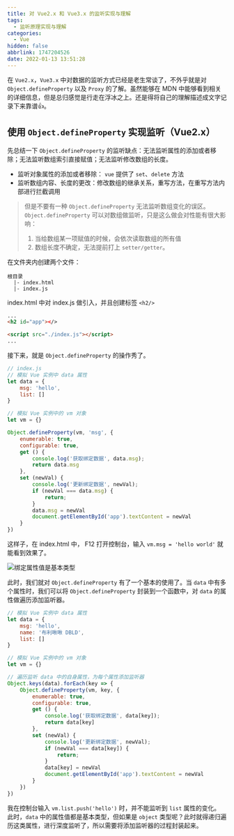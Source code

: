 ```yaml
---
title: 对 Vue2.x 和 Vue3.x 的监听实现与理解
tags:
  - 监听原理实现与理解
categories:
  - Vue
hidden: false
abbrlink: 1747204526
date: 2022-01-13 13:51:28
---
```


在 `Vue2.x`，`Vue3.x` 中对数据的监听方式已经是老生常谈了，不外乎就是对 `Object.defineProperty` 以及 `Proxy` 的了解。虽然能够在 MDN 中能够看到相关的详细信息，但是总归感觉是行走在浮冰之上。还是得将自己的理解描述成文字记录下来靠谱👍。

## 使用 `Object.defineProperty` 实现监听（Vue2.x）

先总结一下 `Object.defineProperty` 的监听缺点：无法监听属性的添加或者移除；无法监听数组索引直接赋值；无法监听修改数组的长度。

- 监听对象属性的添加或者移除： `vue` 提供了 `set`、`delete` 方法
- 监听数组内容、长度的更改：修改数组的继承关系，重写方法，在重写方法内部进行拦截调用

> 但是不要有一种 `Object.defineProperty` 无法监听数组变化的误区。`Object.defineProperty` 可以对数组做监听，只是这么做会对性能有很大影响：
> 1. 当给数组某一项赋值的时候，会依次读取数组的所有值
> 2. 数组长度不确定，无法提前打上 `setter/getter`。

在文件夹内创建两个文件：

```
根目录
  |- index.html
  |- index.js
```

index.html 中对 index.js 做引入，并且创建标签 `<h2/>`

``` html
...
<h2 id="app"></>

<script src="./index.js"></script>
...
```

接下来，就是 `Object.defineProperty` 的操作秀了。

``` javascript
// index.js
// 模拟 Vue 实例中 data 属性
let data = {
    msg: 'hello',
    list: []
}

// 模拟 Vue 实例中的 vm 对象
let vm = {}

Object.defineProperty(vm, 'msg', {
    enumerable: true,
    configurable: true,
    get () {
        console.log('获取绑定数据', data.msg);
        return data.msg
    },
    set (newVal) {
        console.log('更新绑定数据', newVal);
        if (newVal === data.msg) {
            return;
        }
        data.msg = newVal
        document.getElementById('app').textContent = newVal
    }
})
```

这样子，在 index.html 中， F12 打开控制台，输入 `vm.msg = 'hello world'` 就能看到效果了。

![绑定属性值是基本类型](image_1.png)

此时，我们就对 `Object.defineProperty` 有了一个基本的使用了。当 `data` 中有多个属性时，我们可以将 `Object.defineProperty` 封装到一个函数中，对 `data` 的属性做遍历添加监听器。

``` javascript
// 模拟 Vue 实例中 data 属性
let data = {
    msg: 'hello',
    name: '布利啾啾 DBLD',
    list: []
}

// 模拟 Vue 实例中的 vm 对象
let vm = {}

// 遍历监听 data 中的自身属性，为每个属性添加监听器
Object.keys(data).forEach(key => {
    Object.defineProperty(vm, key, {
        enumerable: true,
        configurable: true,
        get () {
            console.log('获取绑定数据', data[key]);
            return data[key]
        },
        set (newVal) {
            console.log('更新绑定数据', newVal);
            if (newVal === data[key]) {
                return;
            }
            data[key] = newVal
            document.getElementById('app').textContent = newVal
        }
    })
})
```

我在控制台输入 `vm.list.push('hello')` 时，并不能监听到 `list` 属性的变化。
此时，`data` 中的属性值都是基本类型，但如果是 `object` 类型呢？此时就得递归遍历这类属性，进行深度监听了，所以需要将添加监听器的过程封装起来。
